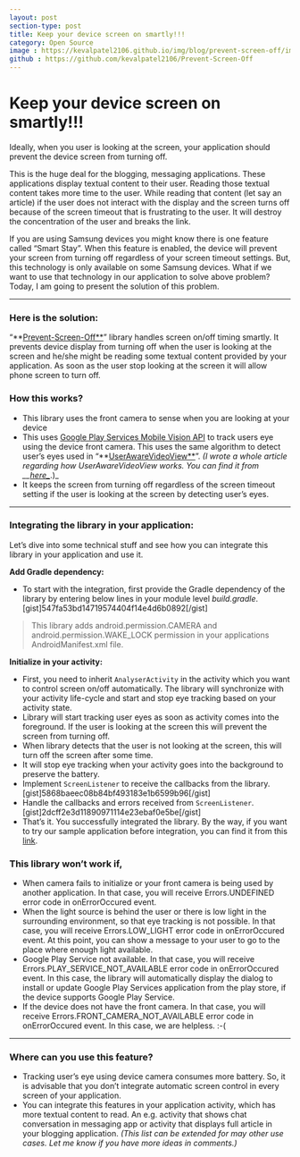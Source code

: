 ```yaml
---
layout: post
section-type: post
title: Keep your device screen on smartly!!!
category: Open Source
image : https://kevalpatel2106.github.io/img/blog/prevent-screen-off/image.gif
github : https://github.com/kevalpatel2106/Prevent-Screen-Off
---
```


# Keep your device screen on smartly!!!

Ideally, when you user is looking at the screen, your application should prevent the device screen from turning off. 

This is the huge deal for the blogging, messaging applications. These applications display textual content to their user. Reading those textual content takes more time to the user. While reading that content (let say an article) if the user does not interact with the display and the screen turns off because of the screen timeout that is frustrating to the user. It will destroy the concentration of the user and breaks the link.

If you are using Samsung devices you might know there is one feature called “Smart Stay”. When this feature is enabled, the device will prevent your screen from turning off regardless of your screen timeout settings. But, this technology is only available on some Samsung devices. What if we want to use that technology in our application to solve above problem? Today, I am going to present the solution of this problem.

* * *

### Here is the solution:

“**[Prevent-Screen-Off**](https://github.com/kevalpatel2106/Prevent-Screen-Off)” library handles screen on/off timing smartly. It prevents device display from turning off when the user is looking at the screen and he/she might be reading some textual content provided by your application. As soon as the user stop looking at the screen it will allow phone screen to turn off.

### How this works?

  * This library uses the front camera to sense when you are looking at your device
  * This uses [Google Play Services Mobile Vision API](https://developers.google.com/vision/) to track users eye using the device front camera. This uses the same algorithm to detect user’s eyes used in “**[UserAwareVideoView**](https://github.com/kevalpatel2106/UserAwareVideoView)”. _(I wrote a whole article regarding how UserAwareVideoView works. You can find it from __[here_](https://medium.com/@kevalpatel2106/user-aware-video-view-4172c9f722e2#.7loq4czib)_.)_
  * It keeps the screen from turning off regardless of the screen timeout setting if the user is looking at the screen by detecting user’s eyes.

* * *

### Integrating the library in your application:

Let’s dive into some technical stuff and see how you can integrate this library in your application and use it.

**Add Gradle dependency:**

  * To start with the integration, first provide the Gradle dependency of the library by entering below lines in your module level _build.gradle_.
[gist]547fa53bd14719574404f14e4d6b0892[/gist] 

> This library adds android.permission.CAMERA and android.permission.WAKE_LOCK permission in your applications AndroidManifest.xml file.

**Initialize in your activity:**

  * First, you need to inherit `AnalyserActivity` in the activity which you want to control screen on/off automatically. The library will synchronize with your activity life-cycle and start and stop eye tracking based on your activity state.
  * Library will start tracking user eyes as soon as activity comes into the foreground. If the user is looking at the screen this will prevent the screen from turning off.
  * When library detects that the user is not looking at the screen, this will turn off the screen after some time.
  * It will stop eye tracking when your activity goes into the background to preserve the battery.
  * Implement `ScreenListener` to receive the callbacks from the library.
[gist]5868baeec08b84bf493183e1b6599b96[/gist] 
  * Handle the callbacks and errors received from `ScreenListener`.
[gist]2dcff2e3d11890971114e23ebaf0e5be[/gist] 
  * That’s it. You successfully integrated the library. By the way, if you want to try our sample application before integration, you can find it from this [link](https://github.com/kevalpatel2106/Prevent-Screen-Off#demo).

### **This library won’t work if,**

  * When camera fails to initialize or your front camera is being used by another application. In that case, you will receive Errors.UNDEFINED error code in onErrorOccured event.
  * When the light source is behind the user or there is low light in the surrounding environment, so that eye tracking is not possible. In that case, you will receive Errors.LOW_LIGHT error code in onErrorOccured event. At this point, you can show a message to your user to go to the place where enough light available.
  * Google Play Service not available. In that case, you will receive Errors.PLAY_SERVICE_NOT_AVAILABLE error code in onErrorOccured event. In this case, the library will automatically display the dialog to install or update Google Play Services application from the play store, if the device supports Google Play Service.
  * If the device does not have the front camera. In that case, you will receive Errors.FRONT_CAMERA_NOT_AVAILABLE error code in onErrorOccured event. In this case, we are helpless. :-(

* * *

### Where can you use this feature?

  * Tracking user’s eye using device camera consumes more battery. So, it is advisable that you don’t integrate automatic screen control in every screen of your application.
  * You can integrate this features in your application activity, which has more textual content to read. An e.g. activity that shows chat conversation in messaging app or activity that displays full article in your blogging application. _(This list can be extended for may other use cases. Let me know if you have more ideas in comments.)_